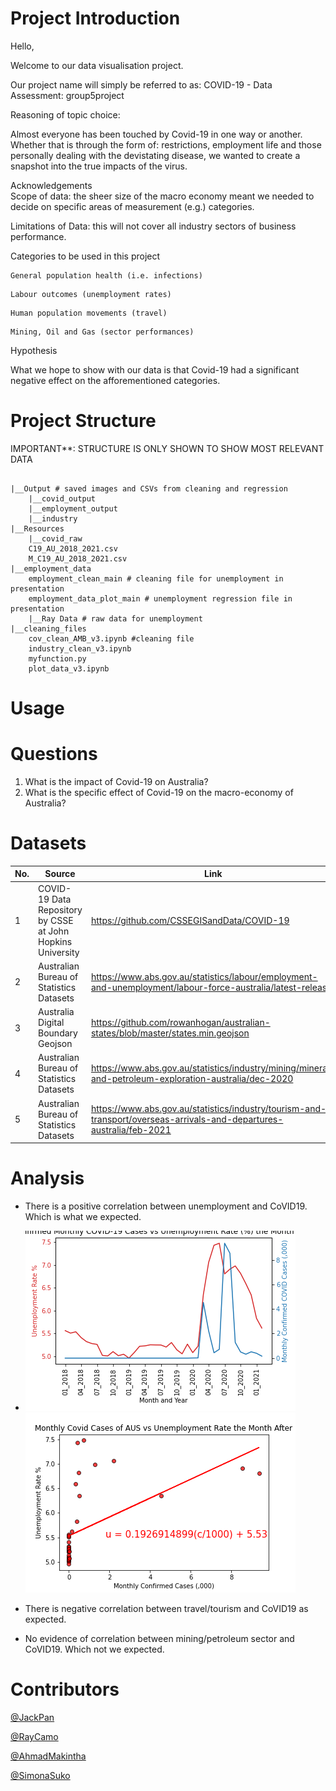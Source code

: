 # Project Introduction

Hello, 

Welcome to our data visualisation project. 

Our project name will simply be referred to as: COVID-19 - Data Assessment: group5project

Reasoning of topic choice: 

Almost everyone has been touched by Covid-19 in one way or another. 
Whether that is through the form of: restrictions, employment life and those personally dealing with the devistating disease, we wanted to create a snapshot into the true impacts of the virus.    


Acknowledgements   
Scope of data: the sheer size of the macro economy meant we needed to decide on specific areas of measurement (e.g.) categories. 

Limitations of Data: this will not cover all industry sectors of business performance.


Categories to be used in this project

```
General population health (i.e. infections)
```

```
Labour outcomes (unemployment rates) 
```

```
Human population movements (travel)
```

```
Mining, Oil and Gas (sector performances)
```


Hypothesis

What we hope to show with our data is that Covid-19 had a significant negative effect on the afforementioned categories. 



# Project Structure
IMPORTANT**: STRUCTURE IS ONLY SHOWN TO SHOW MOST RELEVANT DATA 
```

|__Output # saved images and CSVs from cleaning and regression
    |__covid_output
    |__employment_output
    |__industry
|__Resources
    |__covid_raw
    C19_AU_2018_2021.csv
    M_C19_AU_2018_2021.csv 
|__employment_data
    employment_clean_main # cleaning file for unemployment in presentation
    employment_data_plot_main # unemployment regression file in presentation
    |__Ray Data # raw data for unemployment
|__cleaning_files
    cov_clean_AMB_v3.ipynb #cleaning file
    industry_clean_v3.ipynb
    myfunction.py
    plot_data_v3.ipynb
```
# Usage

# Questions
1. What is the impact of Covid-19 on Australia? 
2. What is the specific effect of Covid-19 on the macro-economy of Australia? 

# Datasets
|No.|Source|Link|
|-|-|-|
|1|COVID-19 Data Repository by CSSE at John Hopkins University|https://github.com/CSSEGISandData/COVID-19|
|2|Australian Bureau of Statistics Datasets|https://www.abs.gov.au/statistics/labour/employment-and-unemployment/labour-force-australia/latest-release|
|3|Australia Digital Boundary Geojson|https://github.com/rowanhogan/australian-states/blob/master/states.min.geojson|
|4|Australian Bureau of Statistics Datasets|https://www.abs.gov.au/statistics/industry/mining/mineral-and-petroleum-exploration-australia/dec-2020|
|5|Australian Bureau of Statistics Datasets|https://www.abs.gov.au/statistics/industry/tourism-and-transport/overseas-arrivals-and-departures-australia/feb-2021|



# Analysis
 - There is a positive correlation between unemployment and CoVID19. Which is what we expected.
- ![](Output/employment_output/confirmed_vs_unemployment_aus_line.png) 
![](Output/employment_output/confirmed_vs_unemployment_aus_regression.png)
 - There is negative correlation between travel/tourism and CoVID19 as expected.


 - No evidence of correlation between mining/petroleum sector and CoVID19. Which not we expected.

 

# Contributors
[@JackPan](https://www.github.com/jackxinpan)

[@RayCamo](https://github.com/rfcamo)

[@AhmadMakintha](https://github.com/makintha)

[@SimonaSuko](https://github.com/simonasuko)
